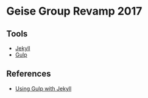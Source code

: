 # Geise Group Revamp 2017

## Tools
* [Jekyll](https://jekyllrb.com/)
* [Gulp](https://gulpjs.com/)

## References
* [Using Gulp with Jekyll](https://aaronlasseigne.com/2016/02/03/using-gulp-with-jekyll/)